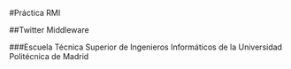 #Práctica RMI

##Twitter Middleware

###Escuela Técnica Superior de Ingenieros Informáticos de la Universidad Politécnica de Madrid